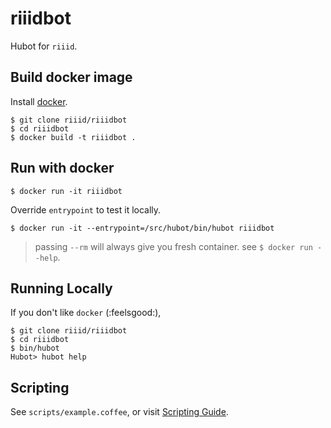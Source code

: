# riiidbot

Hubot for `riiid`.

## Build docker image

Install [docker](https://docs.docker.com/installation/).

    $ git clone riiid/riiidbot
    $ cd riiidbot
    $ docker build -t riiidbot .

## Run with docker

    $ docker run -it riiidbot

Override `entrypoint` to test it locally.

    $ docker run -it --entrypoint=/src/hubot/bin/hubot riiidbot

> passing `--rm` will always give you fresh container. see `$ docker run --help`.

## Running Locally

If you don't like `docker` (:feelsgood:),

    $ git clone riiid/riiidbot
    $ cd riiidbot
    $ bin/hubot
    Hubot> hubot help

## Scripting

See `scripts/example.coffee`, or visit [Scripting Guide](https://github.com/github/hubot/blob/master/docs/scripting.md).
